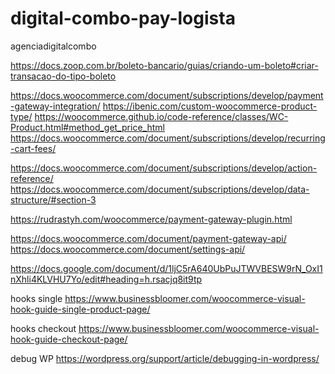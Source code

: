 # digital-combo-pay-logista

agenciadigitalcombo

https://docs.zoop.com.br/boleto-bancario/guias/criando-um-boleto#criar-transacao-do-tipo-boleto

https://docs.woocommerce.com/document/subscriptions/develop/payment-gateway-integration/
https://ibenic.com/custom-woocommerce-product-type/
https://woocommerce.github.io/code-reference/classes/WC-Product.html#method_get_price_html
https://docs.woocommerce.com/document/subscriptions/develop/recurring-cart-fees/

https://docs.woocommerce.com/document/subscriptions/develop/action-reference/
https://docs.woocommerce.com/document/subscriptions/develop/data-structure/#section-3

https://rudrastyh.com/woocommerce/payment-gateway-plugin.html

https://docs.woocommerce.com/document/payment-gateway-api/
https://docs.woocommerce.com/document/settings-api/

https://docs.google.com/document/d/1ljC5rA640UbPuJTWVBESW9rN_OxI1nXhli4KLVHU7Yo/edit#heading=h.rsacjq8it9tp


hooks single
https://www.businessbloomer.com/woocommerce-visual-hook-guide-single-product-page/

hooks checkout
https://www.businessbloomer.com/woocommerce-visual-hook-guide-checkout-page/

debug WP
https://wordpress.org/support/article/debugging-in-wordpress/
